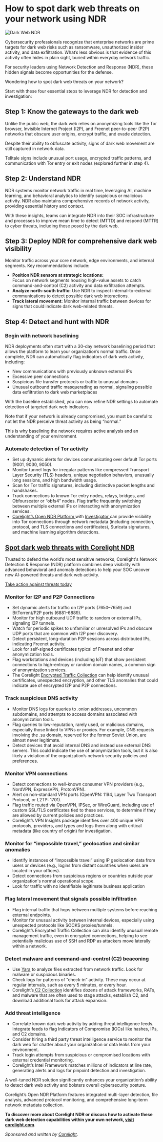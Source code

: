 # How to spot dark web threats on your network using NDR

![Dark Web NDR](https://www.bleepstatic.com/content/posts/2025/10/14/dark-web-ndr.jpg)

Cybersecurity professionals recognize that enterprise networks are prime targets for dark web risks such as ransomware, unauthorized insider activity, and data exfiltration. What’s less obvious is that evidence of this activity often hides in plain sight, buried within everyday network traffic.

For security leaders using Network Detection and Response (NDR), these hidden signals become opportunities for the defense.

Wondering how to spot dark web threats on your network?

Start with these four essential steps to leverage NDR for detection and investigation:

## **Step 1: Know the gateways to the dark web**

Unlike the public web, the dark web relies on anonymizing tools like the Tor browser, Invisible Internet Project (I2P), and Freenet peer-to-peer (P2P) networks that obscure user origins, encrypt traffic, and evade detection.

Despite their ability to obfuscate activity, signs of dark web movement are still captured in network data.

Telltale signs include unusual port usage, encrypted traffic patterns, and communication with Tor entry or exit nodes (explored further in step 4).

## **Step 2: Understand NDR**

NDR systems monitor network traffic in real time, leveraging AI, machine learning, and behavioral analytics to identify suspicious or malicious activity. NDR also maintains comprehensive records of network activity, providing essential history and context.

With these insights, teams can integrate NDR into their SOC infrastructure and processes to improve mean time to detect (MTTD) and respond (MTTR) to cyber threats, including those posed by the dark web.

## **Step 3: Deploy NDR for comprehensive dark web visibility**

Monitor traffic across your core network, edge environments, and internal segments. Key recommendations include:

* **Position NDR sensors at strategic locations:**  
 Focus on network segments housing high-value assets to catch command-and-control (C2) activity and data exfiltration attempts.
* **Analyze north-south traffic:** Use NDR to inspect internal-to-external communications to detect possible dark web interactions.
* **Track lateral movement:** Monitor internal traffic between devices for signs that could indicate dark web-related threats.

## **Step 4: Detect and hunt with NDR**

### Begin with network baselining

NDR deployments often start with a 30-day network baselining period that allows the platform to learn your organization’s normal traffic. Once complete, NDR can automatically flag indicators of dark web activity, including:

* New communications with previously unknown external IPs
* Excessive peer connections
* Suspicious file transfer protocols or traffic to unusual domains
* Unusual outbound traffic masquerading as normal, signaling possible data exfiltration to dark web marketplaces

With the baseline established, you can now refine NDR settings to automate detection of targeted dark web indicators.

Note that if your network is already compromised, you must be careful to not let the NDR perceive threat activity as being “normal.”

This is why baselining the network requires active analysis and an understanding of your environment. 

### **Automate detection of Tor activity**

* Set up dynamic alerts for devices communicating over default Tor ports (9001, 9030, 9050).
* Monitor tunnel logs for irregular patterns like compressed Transport Layer Security (TLS) headers, unique negotiation behaviors, unusually long sessions, and high bandwidth usage.
* Scan for Tor traffic signatures, including distinctive packet lengths and handshakes.
* Track connections to known Tor entry nodes, relays, bridges, and Obfourscator or “obfs4” nodes. Flag traffic frequently switching between multiple external IPs or interacting with anonymization services.
* [Corelight’s Open NDR Platform ](https://corelight.com/products/open-ndr/?utm%5Fsource=bleepingcomputer&utm%5Fmedium=article-1&utm%5Fcampaign=awareness-wave-2)with [Investigator ](https://corelight.com/products/investigator?utm%5Fsource=bleepingcomputer&utm%5Fmedium=article-1&utm%5Fcampaign=awareness-wave-2)can provide visibility into Tor connections through network metadata (including connection, protocol, and TLS connections and certificates), Suricata signatures, and machine learning algorithm detections.

## [Spot dark web threats with Corelight NDR](https://corelight.com/contact?utm%5Fsource=bleepingcomputer&utm%5Fmedium=article-1&utm%5Fcampaign=awareness-wave-2)

Trusted to defend the world’s most sensitive networks, Corelight's Network Detection & Response (NDR) platform combines deep visibility with advanced behavioral and anomaly detections to help your SOC uncover new AI-powered threats and dark web activity.

[Take action against threats today](https://corelight.com/contact?utm%5Fsource=bleepingcomputer&utm%5Fmedium=article-1&utm%5Fcampaign=awareness-wave-2)

### Monitor for I2P and P2P Connections

* Set dynamic alerts for traffic on I2P ports (7650–7659) and BitTorrent/P2P ports (6881–6889).
* Monitor for high outbound UDP traffic to random or external IPs, signaling I2P tunnels.
* Watch for periodic spikes to unfamiliar or unresolved IPs and obscure UDP ports that are common with I2P peer discovery.
* Detect persistent, long-duration P2P sessions across distributed IPs, indicating Freenet activity.
* Look for self-signed certificates typical of Freenet and other anonymization tools.
* Flag workstations and devices (including IoT) that show persistent connections to high-entropy or random domain names, a common sign of anonymization services.
* The Corelight [Encrypted Traffic Collection](https://corelight.com/products/analytics/encrypted-traffic?utm%5Fsource=bleepingcomputer&utm%5Fmedium=article-1&utm%5Fcampaign=awareness-wave-2) can help identify unusual certificates, unexpected encryption, and other TLS anomalies that could indicate use of encrypted I2P and P2P connections.

### Track suspicious DNS activity

* Monitor DNS logs for queries to .onion addresses, uncommon subdomains, and attempts to access domains associated with anonymization tools.
* Flag queries to low-reputation, rarely used, or malicious domains, especially those linked to VPNs or proxies. For example, DNS requests involving the .su domain, reserved for the former Soviet Union, are almost never legitimate.
* Detect devices that avoid internal DNS and instead use external DNS servers. This could indicate the use of anonymization tools, but it is also likely a violation of the organization’s network security policies and preferences.

### Monitor VPN connections

* Detect connections to well-known consumer VPN providers (e.g., NordVPN, ExpressVPN, ProtonVPN).
* Alert on non-standard VPN ports (OpenVPN: 1194, Layer Two Transport Protocol, or L2TP: 1701).
* Flag traffic routed via OpenVPN, IPSec, or WireGuard, including use of custom SSL/TLS certificates tied to these services, to determine if they are allowed by current policies and practices.
* Corelight’s VPN Insights package identifies over 400 unique VPN protocols, providers, and types and logs them along with critical metadata (like country of origin) for investigation.

### Monitor for “impossible travel,” geolocation and similar anomalies

* Identify instances of “impossible travel” using IP geolocation data from users or devices (e.g., logins from distant countries when users are located in your offices).
* Detect connections from suspicious regions or countries outside your organization's normal operational scope.
* Look for traffic with no identifiable legitimate business application

### Flag lateral movement that signals possible infiltration

* Flag internal traffic that hops between multiple systems before reaching external endpoints.
* Monitor for unusual activity between internal devices, especially using unexpected protocols like SOCKS proxies/tunnels.
* Corelight’s Encrypted Traffic Collection can also identify unusual remote management traffic, even in encrypted connections, helping to see potentially malicious use of SSH and RDP as attackers move laterally within a network.

### Detect malware and command-and-control (C2) beaconing

* Use [Yara](https://corelight.com/products/yara?utm%5Fsource=bleepingcomputer&utm%5Fmedium=article-1&utm%5Fcampaign=awareness-wave-2) to analyze files extracted from network traffic. Look for malware or suspicious binaries.
* Check logs for patterns of “check-in” activity. These may occur at regular intervals, such as every 5 minutes, or every hour.
* Corelight’s[ C2 Collection](https://corelight.com/products/analytics/command-and-control?utm%5Fsource=bleepingcomputer&utm%5Fmedium=article-1&utm%5Fcampaign=awareness-wave-2) identifies dozens of attack frameworks, RATs, and malware that are often used to stage attacks, establish C2, and download additional tools for attack expansion.

### Add threat intelligence

* Correlate known dark web activity by adding threat intelligence feeds. Integrate feeds to flag Indicators of Compromise (IOCs) like hashes, IPs, and C2 domains.
* Consider hiring a third party threat intelligence service to monitor the dark web for chatter about your organization or data leaks from your environment.
* Track login attempts from suspicious or compromised locations with external credential monitoring.
* Corelight’s Intel Framework matches millions of indicators at line rate, generating alerts and logs for pinpoint detection and investigation.

A well-tuned NDR solution significantly enhances your organization’s ability to detect dark web activity and bolsters overall cybersecurity posture.

Corelight’s Open NDR Platform features integrated multi-layer detection, file analysis, advanced protocol monitoring, and comprehensive long-term network metadata collection.  
  
**To discover more about Corelight NDR or discuss how to activate these dark web detection capabilities within your own network, [visit corelight.com](http://corelight.com?utm%5Fsource=bleepingcomputer&utm%5Fmedium=article-1&utm%5Fcampaign=awareness-wave-2).**

_Sponsored and written by [Corelight](https://corelight.com?utm%5Fsource=bleepingcomputer&utm%5Fmedium=article-1&utm%5Fcampaign=awareness-wave-2)._